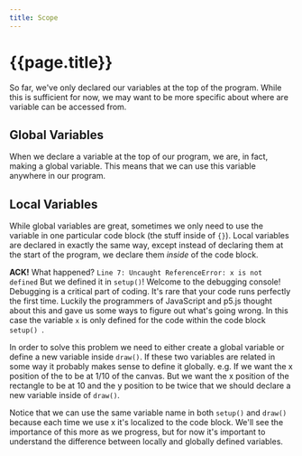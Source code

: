 ```yaml
---
title: Scope
---
```


# {{page.title}}

So far, we've only declared our variables at the top of the program. While this is sufficient for now, we may want to be more specific about where are variable can be accessed from.

## Global Variables

When we declare a variable at the top of our program, we are, in fact, making a global variable. This means that we can use this variable anywhere in our program.

<script type="text/p5" data-autoplay data-width="300" data-preview-width="260" data-height="300">

var x = 100;

function setup(){
  createCanvas(x,200);
}

function draw(){
  rect(x/10,20,x/5,40)
}
</script>

## Local Variables

While global variables are great, sometimes we only need to use the variable in one particular code block (the stuff inside of `{}`). Local variables are declared in exactly the same way, except instead of declaring them at the start of the program, we declare them _inside_ of the code block.

<script type="text/p5" data-autoplay data-width="300" data-preview-width="260" data-height="300">
function setup(){
  var x = 100;
  createCanvas(x,2*x);
}

function draw(){
  rect(x/10,20,x/5,40);
}
</script>

**ACK!** What happened? `Line 7: Uncaught ReferenceError: x is not defined` But we defined it in `setup()`! Welcome to the debugging console! Debugging is a critical part of coding. It's rare that your code runs perfectly the first time. Luckily the programmers of JavaScript and p5.js thought about this and gave us some ways to figure out what's going wrong. In this case the variable `x` is only defined for the code within the code block `setup() `.

In order to solve this problem we need to either create a global variable or define a new variable inside `draw()`. If these two variables are related in some way it probably makes sense to define it globally. e.g. If we want the x position of the to be at 1/10 of the canvas. But we want the x position of the rectangle to be at 10 and the y position to be twice that we should declare a new variable inside of `draw()`.

<script type="text/p5" data-autoplay data-width="300" data-preview-width="260" data-height="300">
function setup(){
  var x = 100;
  createCanvas(x,2*x);
}

function draw(){
  var x = 10;
  rect(x,2*x,20,40);
}
</script>

Notice that we can use the same variable name in both `setup()` and `draw()` because each time we use x it's localized to the code block. We'll see the importance of this more as we progress, but for now it's important to understand the difference between locally and globally defined variables.
